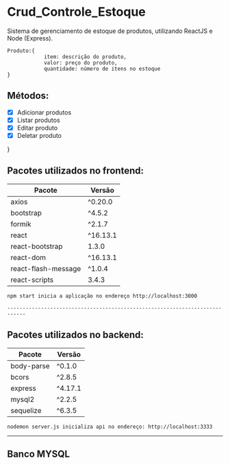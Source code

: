 # Crud_Controle_Estoque
Sistema de gerenciamento de estoque de produtos, utilizando ReactJS e Node (Express). </br>

<pre><code>Produto:{ 
            item: descrição do produto, 
            valor: preço do produto, 
            quantidade: número de itens no estoque 
}</pre></code>

                
 ## Métodos:
- [x] Adicionar produtos
- [x] Listar produtos
- [x] Editar produto
- [x] Deletar produto
               
}
## Pacotes utilizados no frontend:
<table>
    <thead>
        <th> Pacote </th>
        <th> Versão </th>
    </thead>
    <tbody>
        <tr>
            <td> axios </td>   <td> ^0.20.0</td> 
        </tr>
        <tr>
            <td> bootstrap</td>  <td> ^4.5.2 </td>
        </tr>
        <tr>
            <td> formik</td>  <td>  ^2.1.7 </td>
        </tr>
        <tr>
            <td> react</td>  <td>  ^16.13.1 </td>
        </tr>
        <tr>
            <td> react-bootstrap</td>  <td>  1.3.0 </td>
        </tr>
        <tr>
            <td> react-dom</td>  <td>  ^16.13.1 </td>
        </tr>
        <tr>
            <td> react-flash-message</td>  <td>  ^1.0.4 </td>
        </tr>
        <tr>
            <td> react-scripts</td> <td>  3.4.3 </td>
        </tr>
    </tbody>
</table>

    
    
    
    npm start inicia a aplicação no endereço http://localhost:3000
    
    ----------------------------------------------------------------------------


## Pacotes utilizados no backend:
<table>
     <thead>
        <th> Pacote </th>
        <th> Versão </th>
    </thead>
    <tbody>
        <tr>
            <td> body-parse </td>   <td> ^0.1.0</td> 
        </tr>
        <tr>
            <td> bcors</td>  <td> ^2.8.5 </td>
        </tr>
        <tr>
            <td> express</td>  <td>  ^4.17.1 </td>
        </tr>
        <tr>
            <td> mysql2 </td>  <td>  ^2.2.5 </td>
        </tr>
        <tr>
            <td> sequelize</td>  <td>  ^6.3.5 </td>
        </tr>                   
    </tbody>
</table>

    
    nodemon server.js inicializa api no endereço: http://localhost:3333

----------------------------------------------------------------------------------
## Banco MYSQL

